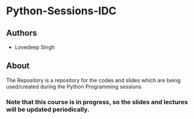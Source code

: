 # Python-Sessions-IDC
## Authors
- Lovedeep Singh

## About
The Repository is a repository for the codes and slides which are being used/created during the Python Programming sessions

### Note that this course is in progress, so the slides and lectures will be updated periodically.
